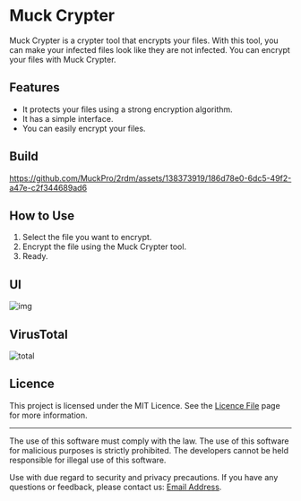 # Muck Crypter

Muck Crypter is a crypter tool that encrypts your files. With this tool, you can make your infected files look like they are not infected. You can encrypt your files with Muck Crypter.

## Features

- It protects your files using a strong encryption algorithm.
- It has a simple interface.
- You can easily encrypt your files.

## Build


https://github.com/MuckPro/2rdm/assets/138373919/186d78e0-6dc5-49f2-a47e-c2f344689ad6




## How to Use

1. Select the file you want to encrypt.
2. Encrypt the file using the Muck Crypter tool.
3. Ready.


## UI
![img](https://github.com/MuckPro/2rdm/assets/138373919/68c45f6f-6b49-4119-990b-1ea8de841d30)

## VirusTotal
![total](https://github.com/MuckPro/2rdm/assets/138373919/2f0559ee-882e-43a3-876f-3baeb0cf7644)

## Licence

This project is licensed under the MIT Licence. See the [Licence File](LICENSE) page for more information.

---

The use of this software must comply with the law. The use of this software for malicious purposes is strictly prohibited. The developers cannot be held responsible for illegal use of this software.

Use with due regard to security and privacy precautions. If you have any questions or feedback, please contact us: [Email Address](mailto:theunknownwon@gmail.com).
